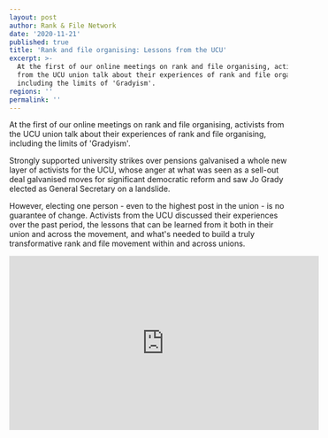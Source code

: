```yaml
---
layout: post
author: Rank & File Network
date: '2020-11-21'
published: true
title: 'Rank and file organising: Lessons from the UCU'
excerpt: >-
  At the first of our online meetings on rank and file organising, activists
  from the UCU union talk about their experiences of rank and file organising,
  including the limits of 'Gradyism'.
regions: ''
permalink: ''
---
```

At the first of our online meetings on rank and file organising, activists from the UCU union talk about their experiences of rank and file organising, including the limits of 'Gradyism'.

Strongly supported university strikes over pensions galvanised a whole new layer of activists for the UCU, whose anger at what was seen as a sell-out deal galvanised moves for significant democratic reform and saw Jo Grady elected as General Secretary on a landslide.

However, electing one person - even to the highest post in the union - is no guarantee of change. Activists from the UCU discussed their experiences over the past period, the lessons that can be learned from it both in their union and across the movement, and what's needed to build a truly transformative rank and file movement within and across unions.

<iframe width="560" height="315" src="https://www.youtube.com/embed/aSM1-L5BAMg" frameborder="0" allow="accelerometer; autoplay; clipboard-write; encrypted-media; gyroscope; picture-in-picture" allowfullscreen></iframe>
